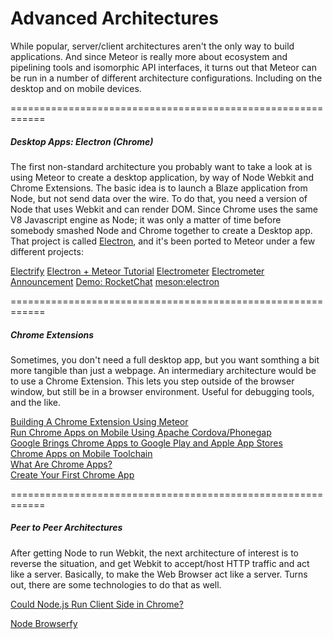 Advanced Architectures  
=========================================

While popular, server/client architectures aren't the only way to build applications.  And since Meteor is really more about ecosystem and pipelining tools and isomorphic API interfaces, it turns out that Meteor can be run in a number of different architecture configurations. Including on the desktop and on mobile devices.   


============================================================
##### Desktop Apps: Electron (Chrome)

The first non-standard architecture you probably want to take a look at is using Meteor to create a desktop application, by way of Node Webkit and Chrome Extensions.  The basic idea is to launch a Blaze application from Node, but not send data over the wire.  To do that, you need a version of Node that uses Webkit and can render DOM.  Since Chrome uses the same V8 Javascript engine as Node; it was only a matter of time before somebody smashed Node and Chrome together to create a Desktop app.  That project is called [Electron](http://electron.atom.io/), and it's been ported to Meteor under a few different projects:

[Electrify](https://github.com/arboleya/electrify)
[Electron + Meteor Tutorial](https://medium.com/meteor-js/cross-platform-desktop-apps-with-meteor-and-electron-5355eb9e351#.pp579qw9nhttps://medium.com/meteor-js/cross-platform-desktop-apps-with-meteor-and-electron-5355eb9e351#.r8c14am23)
[Electrometer](https://github.com/sircharleswatson/Electrometeor)
[Electrometer Announcement](https://forums.meteor.com/t/electrometeor-desktop-applications-w-electron-meteor/3768)
[Demo: RocketChat](https://github.com/RocketChat/Rocket.Chat.Electron)
[meson:electron](https://github.com/electron-webapps/meteor-electron)

============================================================
##### Chrome Extensions

Sometimes, you don't need a full desktop app, but you want somthing a bit more tangible than just a webpage.  An intermediary architecture would be to use a Chrome Extension.  This lets you step outside of the browser window, but still be in a browser environment.  Useful for debugging tools, and the like.  

[Building A Chrome Extension Using Meteor](http://thebakery.io/blog/meteor-spotting-building-a-chrome-extension-using-meteor/)  
[Run Chrome Apps on Mobile Using Apache Cordova/Phonegap](http://blog.chromium.org/2014/01/run-chrome-apps-on-mobile-using-apache.html)  
[Google Brings Chrome Apps to Google Play and Apple App Stores](http://thenextweb.com/google/2014/01/28/google-brings-chrome-apps-android-ios-lets-developers-submit-google-play-apples-app-store/#!uauSm)  
[Chrome Apps on Mobile Toolchain](https://github.com/MobileChromeApps/mobile-chrome-apps/blob/master/README.md)  
[What Are Chrome Apps?](http://developer.chrome.com/apps/about_apps.html)   
[Create Your First Chrome App](http://developer.chrome.com/apps/first_app.html)  


============================================================
##### Peer to Peer Architectures  

After getting Node to run Webkit, the next architecture of interest is to reverse the situation, and get Webkit to accept/host HTTP traffic and act like a server.  Basically, to make the Web Browser act like a server.  Turns out, there are some technologies to do that as well.    

[Could Node.js Run Client Side in Chrome?](http://stackoverflow.com/questions/5081191/could-node-js-run-client-side-in-chrome-with-its-native-client-to-be-released-s)  
  
[Node Browserfy](https://github.com/substack/node-browserify)    
  
